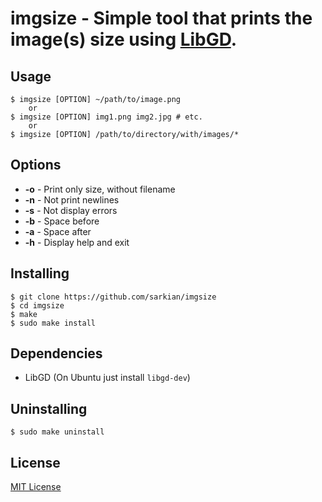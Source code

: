 imgsize - Simple tool that prints the image(s) size using [LibGD](http://libgd.bitbucket.org/).
===============================================================================================

Usage
-----
```
$ imgsize [OPTION] ~/path/to/image.png
    or
$ imgsize [OPTION] img1.png img2.jpg # etc.
    or
$ imgsize [OPTION] /path/to/directory/with/images/*
```

Options
-------
* **-o** - Print only size, without filename
* **-n** - Not print newlines
* **-s** - Not display errors
* **-b** - Space before
* **-a** - Space after
* **-h** - Display help and exit

Installing
----------
```
$ git clone https://github.com/sarkian/imgsize
$ cd imgsize
$ make
$ sudo make install
```

Dependencies
------------
* LibGD (On Ubuntu just install ```libgd-dev```)

Uninstalling
------------
```
$ sudo make uninstall
```

License
-------
[MIT License](http://opensource.org/licenses/mit-license.php)
